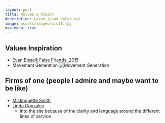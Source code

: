```yaml
---
layout: post
title: Values & Vision
description: Lorem ipsum dolor est
image: assets/images/pic11.jpg
nav-menu: true
---
```


## Values Inspiration

* [Evan Bissell: False Friends, 2015](http://evanbissell.com/new-gallery-3/on9cecx9ttm8avk8f3vuf3br6xl3kw)
* Movement Generation ![Movement Generation](https://i.imgur.com/FvvGWbU.jpg)

## Firms of one (people I admire and maybe want to be like)

* [Mistinguette Smith](TBD) 
* [Linda Gonzales](http://www.lindagonzalez.net/)
    - into the site because of the clarity and language around the different lines of service
